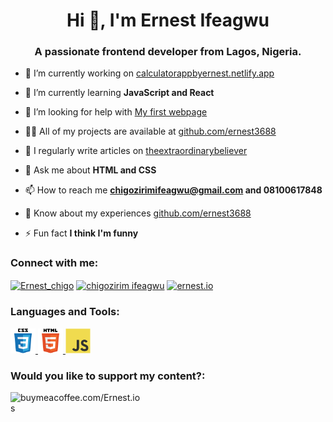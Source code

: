 <h1 align="center">Hi 👋, I'm Ernest Ifeagwu</h1>
<h3 align="center">A passionate frontend developer from Lagos, Nigeria.</h3>

- 🔭 I’m currently working on   <a href="https://calculatorappbyernest.netlify.app/">calculatorappbyernest.netlify.app</a> 

- 🌱 I’m currently learning **JavaScript and React**

- 🤝 I’m looking for help with  <a href="https://myolddesign.netlify.app">My first webpage</a>

- 👨‍💻 All of my projects are available at  <a href="http://www.github.com/ernest3688">github.com/ernest3688</a>

- 📝 I regularly write articles on <a href="http://www.theextraordinarybeliever.com">theextraordinarybeliever</a>

- 💬 Ask me about **HTML and CSS**

- 📫 How to reach me **chigozirimifeagwu@gmail.com and 08100617848**

- 📄 Know about my experiences  <a href="http://www.github.com/ernest3688">github.com/ernest3688</a>

- ⚡ Fun fact **I think I'm funny**

<h3 align="left">Connect with me:</h3>
<p align="left">
  <a href="https://twitter.com/Ernest_chigo" target="blank"><img align="center" src="https://raw.githubusercontent.com/rahuldkjain/github-profile-readme-generator/master/src/images/icons/Social/twitter.svg" alt="Ernest_chigo" height="30" width="40" /></a>
  <a href="https://www.chigozirimifeagwu@facebook.com" target="blank"><img align="center" src="https://raw.githubusercontent.com/rahuldkjain/github-profile-readme-generator/master/src/images/icons/Social/facebook.svg" alt="chigozirim ifeagwu" height="30" width="40" /></a>
<a href="https://instagram.com/ernest.io" target="blank"><img align="center" src="https://raw.githubusercontent.com/rahuldkjain/github-profile-readme-generator/master/src/images/icons/Social/instagram.svg" alt="ernest.io" height="30" width="40" /></a>
</p>

<h3 align="left">Languages and Tools:</h3>
<p align="left"> <a href="https://www.w3schools.com/css/" target="_blank" rel="noreferrer"> <img src="https://raw.githubusercontent.com/devicons/devicon/master/icons/css3/css3-original-wordmark.svg" alt="css3" width="40" height="40"/> </a> <a href="https://www.w3.org/html/" target="_blank" rel="noreferrer"> <img src="https://raw.githubusercontent.com/devicons/devicon/master/icons/html5/html5-original-wordmark.svg" alt="html5" width="40" height="40"/> </a> <a href="https://developer.mozilla.org/en-US/docs/Web/JavaScript" target="_blank" rel="noreferrer"> <img src="https://raw.githubusercontent.com/devicons/devicon/master/icons/javascript/javascript-original.svg" alt="javascript" width="40" height="40"/> </a> </p>

<h3 align="left">Would you like to support my content?:</h3>
<p><a href="https://www.buymeacoffee.com/Ernest.ios" target blank><img align="left" src="https://cdn.buymeacoffee.com/buttons/v2/default-yellow.png" height="50" width="210" alt="buymeacoffee.com/Ernest.ios" /></a></p><br><br>

